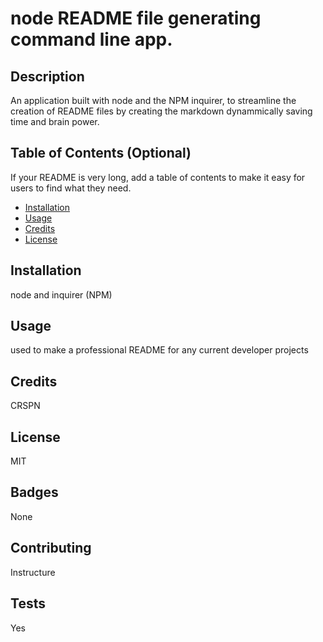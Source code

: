 # node README file generating command line app.

## Description

An application built with node and the NPM inquirer, to streamline the creation of README files by creating the markdown dynammically saving time and brain power.

## Table of Contents (Optional)

If your README is very long, add a table of contents to make it easy for users to find what they need.

- [Installation](#installation)
- [Usage](#usage)
- [Credits](#credits)
- [License](#license)

## Installation

node and inquirer (NPM)

## Usage

used to make a professional README for any current developer projects

## Credits

CRSPN

## License

MIT

## Badges

None

## Contributing

Instructure

## Tests

Yes
